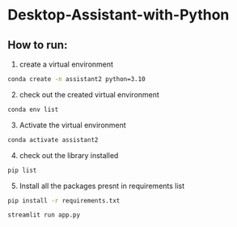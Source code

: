 # Desktop-Assistant-with-Python

## How to run:

1. create a virtual environment 

```bash
conda create -n assistant2 python=3.10
```

2. check out the created virtual environment

```bash
conda env list
```

3. Activate the virtual environment

```bash
conda activate assistant2
```

4. check out the library installed
```bash
pip list
```

5. Install all the packages presnt in requirements list

```bash
pip install -r requirements.txt
```

```bash
streamlit run app.py
```
